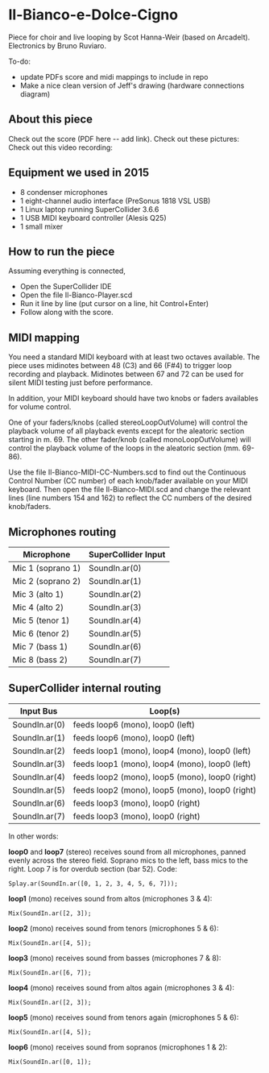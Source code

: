 # Il-Bianco-e-Dolce-Cigno
Piece for choir and live looping by Scot Hanna-Weir (based on Arcadelt). Electronics by Bruno Ruviaro.

To-do:

* update PDFs score and midi mappings to include in repo
* Make a nice clean version of Jeff's drawing (hardware connections diagram)

## About this piece

Check out the score (PDF here -- add link).
Check out these pictures:
Check out this video recording:

## Equipment we used in 2015

* 8 condenser microphones
* 1 eight-channel audio interface (PreSonus 1818 VSL USB)
* 1 Linux laptop running SuperCollider 3.6.6
* 1 USB MIDI keyboard controller (Alesis Q25)
* 1 small mixer

## How to run the piece

Assuming everything is connected,

* Open the SuperCollider IDE
* Open the file Il-Bianco-Player.scd
* Run it line by line (put cursor on a line, hit Control+Enter)
* Follow along with the score.

## MIDI mapping

You need a standard MIDI keyboard with at least two octaves available.
The piece uses midinotes between 48 (C3) and 66 (F#4) to trigger loop recording and playback. Midinotes between 67 and 72 can be used for silent MIDI testing just before performance.

In addition, your MIDI keyboard should have two knobs or faders availables for volume control.

One of your faders/knobs (called stereoLoopOutVolume) will control the playback volume of all playback events except for the aleatoric section starting in m. 69. The other fader/knob (called monoLoopOutVolume) will control the playback volume of the loops in the aleatoric section (mm. 69-86).

Use the file Il-Bianco-MIDI-CC-Numbers.scd to find out the Continuous Control Number (CC number) of each knob/fader available on your MIDI keyboard. Then open the file Il-Bianco-MIDI.scd and change the relevant lines (line numbers 154 and 162) to reflect the CC numbers of the desired knob/faders.

## Microphones routing

| Microphone | SuperCollider Input |
| ---------- | ------------------- |
| Mic 1 (soprano 1) | SoundIn.ar(0) |
| Mic 2 (soprano 2) | SoundIn.ar(1) |
| Mic 3 (alto 1) | SoundIn.ar(2) |
| Mic 4 (alto 2) | SoundIn.ar(3) |
| Mic 5 (tenor 1) | SoundIn.ar(4) |
| Mic 6 (tenor 2) | SoundIn.ar(5) |
| Mic 7 (bass 1) | SoundIn.ar(6) |
| Mic 8 (bass 2) | SoundIn.ar(7) |

## SuperCollider internal routing

| Input Bus | Loop(s) |
| --------- | ------- |
| SoundIn.ar(0) | feeds loop6 (mono), loop0 (left) |
| SoundIn.ar(1) | feeds loop6 (mono), loop0 (left) |
| SoundIn.ar(2) | feeds loop1 (mono), loop4 (mono), loop0 (left) |
| SoundIn.ar(3) | feeds loop1 (mono), loop4 (mono), loop0 (left) |
| SoundIn.ar(4) | feeds loop2 (mono), loop5 (mono), loop0 (right) |
| SoundIn.ar(5) | feeds loop2 (mono), loop5 (mono), loop0 (right) |
| SoundIn.ar(6) | feeds loop3 (mono), loop0 (right) |
| SoundIn.ar(7) | feeds loop3 (mono), loop0 (right) |

In other words:

**loop0** and **loop7** (stereo) receives sound from all microphones, panned evenly across the stereo field. Soprano mics to the left, bass mics to the right. Loop 7 is for overdub section (bar 52). Code:

    Splay.ar(SoundIn.ar([0, 1, 2, 3, 4, 5, 6, 7]));

**loop1** (mono) receives sound from altos (microphones 3 & 4):

    Mix(SoundIn.ar([2, 3]);

**loop2** (mono) receives sound from tenors (microphones 5 & 6):

    Mix(SoundIn.ar([4, 5]);

**loop3** (mono) receives sound from basses (microphones 7 & 8):

    Mix(SoundIn.ar([6, 7]);

**loop4** (mono) receives sound from altos again (microphones 3 & 4):

    Mix(SoundIn.ar([2, 3]);

**loop5** (mono) receives sound from tenors again (microphones 5 & 6):

    Mix(SoundIn.ar([4, 5]);

**loop6** (mono) receives sound from sopranos (microphones 1 & 2):

    Mix(SoundIn.ar([0, 1]);

